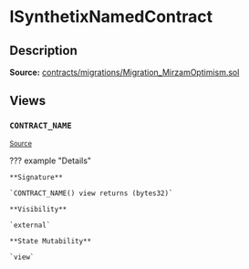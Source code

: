 # ISynthetixNamedContract

## Description

**Source:** [contracts/migrations/Migration_MirzamOptimism.sol](https://github.com/Synthetixio/synthetix/tree/v2.62.0/contracts/migrations/Migration_MirzamOptimism.sol)

## Views

### `CONTRACT_NAME`

<sub>[Source](https://github.com/Synthetixio/synthetix/tree/v2.62.0/contracts/migrations/Migration_MirzamOptimism.sol#L11)</sub>

??? example "Details"

    **Signature**

    `CONTRACT_NAME() view returns (bytes32)`

    **Visibility**

    `external`

    **State Mutability**

    `view`

